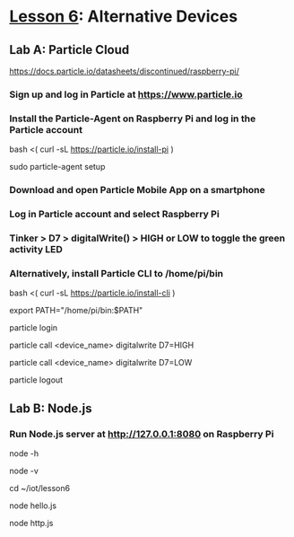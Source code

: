 # <a href="https://goo.gl/KDtocJ">Lesson 6</a>: Alternative Devices

## Lab A: Particle Cloud

https://docs.particle.io/datasheets/discontinued/raspberry-pi/

### Sign up and log in Particle at https://www.particle.io

### Install the Particle-Agent on Raspberry Pi and log in the Particle account

bash <( curl -sL https://particle.io/install-pi )

sudo particle-agent setup

### Download and open Particle Mobile App on a smartphone

### Log in Particle account and select Raspberry Pi

### Tinker > D7 > digitalWrite() > HIGH or LOW to toggle the green activity LED

### Alternatively, install Particle CLI to /home/pi/bin

bash <( curl -sL https://particle.io/install-cli )

export PATH="/home/pi/bin:$PATH"

particle login

particle call <device_name> digitalwrite D7=HIGH

particle call <device_name> digitalwrite D7=LOW

particle logout

## Lab B: Node.js

### Run Node.js server at http://127.0.0.1:8080 on Raspberry Pi

node -h

node -v

cd ~/iot/lesson6

node hello.js

node http.js
